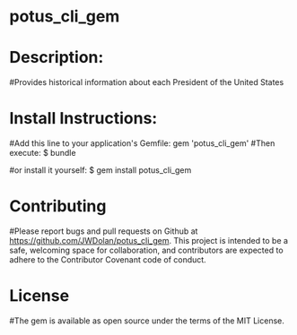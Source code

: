 # potus_cli_gem

# Description:
#Provides historical information about each President of the United States


# Install Instructions:
#Add this line to your application's Gemfile: gem 'potus_cli_gem'
#Then execute: $ bundle

#or install it yourself: $ gem install potus_cli_gem


# Contributing
#Please report bugs and pull requests on Github at https://github.com/JWDolan/potus_cli_gem. This project is intended to be a safe, welcoming space for collaboration, and contributors are expected to adhere to the Contributor Covenant code of conduct.


# License
#The gem is available as open source under the terms of the MIT License.
